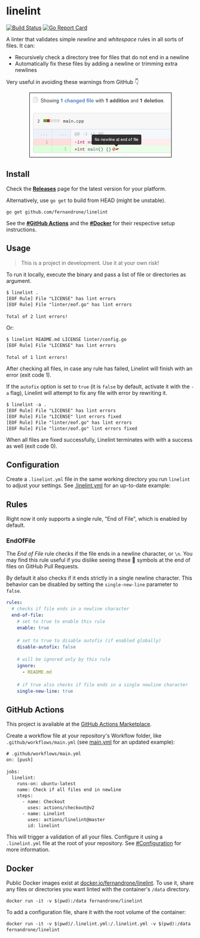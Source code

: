 # linelint

[![Build Status](https://cloud.drone.io/api/badges/fernandrone/linelint/status.svg)](https://cloud.drone.io/fernandrone/linelint)
[![Go Report Card](https://goreportcard.com/badge/github.com/fernandrone/linelint)](https://goreportcard.com/report/github.com/fernandrone/linelint)

A linter that validates simple _newline_ and _whitespace_ rules in all sorts of files. It can:

- Recursively check a directory tree for files that do not end in a newline
- Automatically fix these files by adding a newline or trimming extra newlines

Very useful in avoiding these warnings from GitHub 👇

<p align="center">
  <img src="./.img/github-diff-no-newline-warning.png">
</p>

## Install

Check the **[Releases](https://github.com/fernandrone/linelint/releases)** page for the latest version for your platform.

Alternatively, use `go get` to build from HEAD (might be unstable).

```console
go get github.com/fernandrone/linelint
```

See the **[#GitHub Actions](#GitHub-Actions)** and the **[#Docker](#Docker)** for their respective setup instructions.

## Usage

> This is a project in development. Use it at your own risk!

To run it locally, execute the binary and pass a list of file or directories as argument.

```console
$ linelint .
[EOF Rule] File "LICENSE" has lint errors
[EOF Rule] File "linter/eof.go" has lint errors

Total of 2 lint errors!
```

Or:

```console
$ linelint README.md LICENSE linter/config.go
[EOF Rule] File "LICENSE" has lint errors

Total of 1 lint errors!
```

After checking all files, in case any rule has failed, Linelint will finish with an error (exit code 1).

If the `autofix` option is set to `true` (it is `false` by default, activate it with the `-a` flag), Linelint will attempt to fix any file with error by rewriting it.

```console
$ linelint -a .
[EOF Rule] File "LICENSE" has lint errors
[EOF Rule] File "LICENSE" lint errors fixed
[EOF Rule] File "linter/eof.go" has lint errors
[EOF Rule] File "linter/eof.go" lint errors fixed
```

When all files are fixed successfully, Linelint terminates with with a success as well (exit code 0).

## Configuration

Create a `.linelint.yml` file in the same working directory you run `linelint` to adjust your settings. See [.linelint.yml](.linelint.yml) for an up-to-date example:

## Rules

Right now it only supports a single rule, "End of File", which is enabled by default.

### EndOfFile

The _End of File_ rule checks if the file ends in a newline character, or `\n`. You may find this rule useful if you dislike seeing these 🚫 symbols at the end of files on GitHub Pull Requests.

By default it also checks if it ends strictly in a single newline character. This behavior can be disabled by setting the `single-new-line` parameter to `false`.

```yaml
rules:
  # checks if file ends in a newline character
  end-of-file:
    # set to true to enable this rule
    enable: true

    # set to true to disable autofix (if enabled globally)
    disable-autofix: false

    # will be ignored only by this rule
    ignore:
      - README.md

    # if true also checks if file ends in a single newline character
    single-new-line: true
```

## GitHub Actions

This project is available at the [GitHub Actions Marketplace](https://github.com/marketplace/actions/linelint).

Create a workflow file at your repository's Workflow folder, like `.github/workflows/main.yml` (see [main.yml](.github/workflows/main.yml) for an updated example):

```
# .github/workflows/main.yml
on: [push]

jobs:
  linelint:
    runs-on: ubuntu-latest
    name: Check if all files end in newline
    steps:
      - name: Checkout
        uses: actions/checkout@v2
      - name: Linelint
        uses: actions/linelint@master
        id: linelint
```

This will trigger a validation of all your files. Configure it using a `.linelint.yml` file at the root of your repository. See [#Configuration](#Configuration) for more information.

## Docker

Public Docker images exist at [docker.io/fernandrone/linelint](https://hub.docker.com/repository/docker/fernandrone/linelint). To use it, share any files or directories you want linted with the container's `/data` directory.

```console
docker run -it -v $(pwd):/data fernandrone/linelint
```

To add a configuration file, share it with the root volume of the container:

```console
docker run -it -v $(pwd)/.linelint.yml:/.linelint.yml -v $(pwd):/data fernandrone/linelint
```
